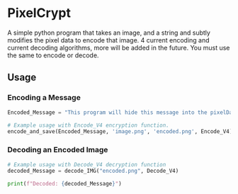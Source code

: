 # PixelCrypt
A simple python program that takes an image, and a string and subtly modifies the pixel data to encode that image. 4 current encoding and current decoding algorithms, more will be added in the future. You must use the same to encode or decode. 

## Usage

### Encoding a Message

```python
Encoded_Message = "This program will hide this message into the pixelData of an image of your choosing. Hopefully in a way that is difficult to detect."

# Example usage with Encode_V4 encryption function. 
encode_and_save(Encoded_Message, 'image.png', 'encoded.png', Encode_V4)
```

### Decoding an Encoded Image

```python
# Example usage with Decode_V4 decryption function
decoded_Message = decode_IMG("encoded.png", Decode_V4)

print(f"Decoded: {decoded_Message}")
```


